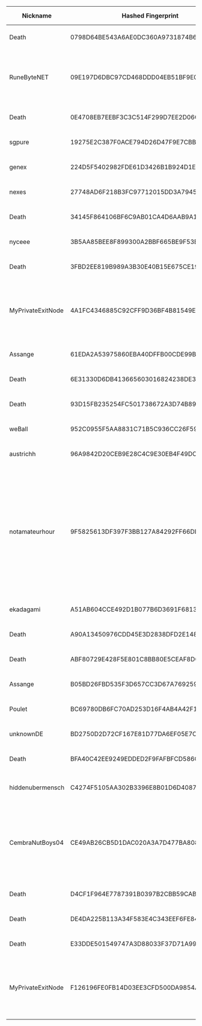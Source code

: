 | Nickname |  Hashed Fingerprint	| Or Addresses | Contact | Running | Flags | Last Seen | First Seen | Last Restarted | Advertised Bandwidth | Platform | Version | Version Status | Recommended Version | Verified hostnames | Exit policy |
|---|---|---|---|---|---|---|---|---|---|---|---|---|---|---|---|
|Death | 0798D64BE543A6AE0DC360A9731874B6254C0AEE | ["15.204.199.12:47474"] | nobody | false | Running, Valid | 2025-10-16 12:00:00 | 2025-10-16 12:00:00 | 2025-10-16 11:17:36 | 0 | Tor 0.4.8.16 on Linux | 0.4.8.16 | recommended | true | ["exitz.org"] | ["reject *:*"]|
|RuneByteNET | 09E197D6DBC97CD468DDD04EB51BF9E07EC81265 | ["185.40.4.143:1337","[2a0e:4005:1002:ffff:185:40:4:143]:1337"] | email:tor[]runebyte.net url:runebyte.net proof:dns-rsa virtualization:baremetal dnslocation:local ciissversion:2 trafficacct:unmetered | true | Running, V2Dir, Valid | 2025-10-16 18:00:00 | 2025-10-16 11:00:00 | 2025-10-16 13:33:17 | 0 | Tor 0.4.8.19 on Linux | 0.4.8.19 | recommended | true | ["tor-exit.runebyte.net"] | ["reject *:*"]|
|Death | 0E4708EB7EEBF3C3C514F299D7EE2D06CFE39095 | ["15.204.199.12:47474"] | nobody | false | Running, Valid | 2025-10-16 15:00:00 | 2025-10-16 14:00:00 | 2025-10-16 13:21:36 | 0 | Tor 0.4.8.16 on Linux | 0.4.8.16 | recommended | true | N/A | ["reject *:*"]|
|sgpure | 19275E2C387F0ACE794D26D47F9E7CBB6CCD3D2A | ["178.128.118.97:443"] | c99058397@gmail.com | true | Running, V2Dir, Valid | 2025-10-16 18:00:00 | 2025-10-16 14:00:00 | 2025-10-16 13:32:01 | 0 | Tor 0.4.8.19 on Linux | 0.4.8.19 | recommended | true | N/A | ["reject *:*"]|
|genex | 224D5F5402982FDE61D3426B1B924D1EAD194EAC | ["167.99.129.236:443"] | c99058397@gmail.com | true | Running, V2Dir, Valid | 2025-10-16 18:00:00 | 2025-10-16 14:00:00 | 2025-10-16 13:31:46 | 0 | Tor 0.4.8.19 on Linux | 0.4.8.19 | recommended | true | N/A | ["reject *:*"]|
|nexes | 27748AD6F218B3FC97712015DD3A7945B52F4F40 | ["139.59.37.92:443"] | c99058397@gmail.com | true | Running, V2Dir, Valid | 2025-10-16 18:00:00 | 2025-10-16 14:00:00 | 2025-10-16 13:31:57 | 0 | Tor 0.4.8.19 on Linux | 0.4.8.19 | recommended | true | N/A | ["reject *:*"]|
|Death | 34145F864106BF6C9AB01CA4D6AAB9A1FA3BF2D8 | ["15.204.199.12:47474"] | nobody | false | Running, Valid | 2025-10-16 12:00:00 | 2025-10-16 12:00:00 | 2025-10-16 11:35:47 | 0 | Tor 0.4.8.16 on Linux | 0.4.8.16 | recommended | true | ["exitz.org"] | ["reject *:*"]|
|nyceee | 3B5AA85BEE8F899300A2BBF665BE9F53B60B1C03 | ["64.225.62.231:443"] | c99058397@gmail.com | true | Running, V2Dir, Valid | 2025-10-16 18:00:00 | 2025-10-16 14:00:00 | 2025-10-16 13:32:04 | 0 | Tor 0.4.8.19 on Linux | 0.4.8.19 | recommended | true | N/A | ["reject *:*"]|
|Death | 3FBD2EE819B989A3B30E40B15E675CE19CFEE92D | ["15.204.199.12:47474"] | nobody | false | Running, Valid | 2025-10-16 15:00:00 | 2025-10-16 15:00:00 | 2025-10-16 14:21:25 | 0 | Tor 0.4.8.16 on Linux | 0.4.8.16 | recommended | true | N/A | ["reject *:*"]|
|MyPrivateExitNode | 4A1FC4346885C92CFF9D36BF4B81549EC2F49A0B | ["103.80.87.58:9001","[2a0d:6c2:17:49c::]:9001"] | admin@example.com | false | Exit, Running, V2Dir, Valid | 2025-10-16 11:00:00 | 2025-10-16 11:00:00 | 2025-10-16 10:20:42 | 0 | Tor 0.4.8.18 on Linux | 0.4.8.18 | recommended | true | N/A | ["reject 0.0.0.0/8:*","reject 169.254.0.0/16:*","reject 127.0.0.0/8:*","reject 192.168.0.0/16:*","reject 10.0.0.0/8:*","reject 172.16.0.0/12:*","reject 103.80.87.58:*","accept *:*"]|
|Assange | 61EDA2A53975860EBA40DFFB00CDE99B1CE92CC2 | ["94.60.190.164:9001"] | N/A | false | Running, V2Dir, Valid | 2025-10-16 11:00:00 | 2025-10-16 03:00:00 | 2025-10-16 02:00:26 | 0 | Tor 0.4.8.16 on Linux | 0.4.8.16 | recommended | true | ["164.190.60.94.rev.vodafone.pt"] | ["reject *:*"]|
|Death | 6E31330D6DB413665603016824238DE30EAA48F9 | ["15.204.199.12:47474"] | nobody | false | Running, Valid | 2025-10-16 11:00:00 | 2025-10-16 11:00:00 | 2025-10-16 10:47:48 | 0 | Tor 0.4.8.16 on Linux | 0.4.8.16 | recommended | true | ["exitz.org"] | ["reject *:*"]|
|Death | 93D15FB235254FC501738672A3D74B8918C4331E | ["15.204.199.12:47474"] | nobody | false | Running, Valid | 2025-10-16 12:00:00 | 2025-10-16 12:00:00 | 2025-10-16 11:06:59 | 0 | Tor 0.4.8.16 on Linux | 0.4.8.16 | recommended | true | ["exitz.org"] | ["reject *:*"]|
|weBall | 952C0955F5AA8831C71B5C936CC26F594C9A5232 | ["93.95.227.231:443"] | tor572983@proton.me | true | Running, Valid | 2025-10-16 18:00:00 | 2025-10-16 07:00:00 | 2025-10-16 06:28:16 | 0 | Tor 0.4.8.19 on Linux | 0.4.8.19 | recommended | true | ["vps-93-95-227-231.1984.is"] | ["reject *:*"]|
|austrichh | 96A9842D20CEB9E28C4C9E30EB4F49DC9BD6AFD1 | ["170.64.144.2:443"] | c99058397@gmail.com | true | Running, V2Dir, Valid | 2025-10-16 18:00:00 | 2025-10-16 14:00:00 | 2025-10-16 13:31:54 | 0 | Tor 0.4.8.19 on Linux | 0.4.8.19 | recommended | true | N/A | ["reject *:*"]|
|notamateurhour | 9F5825613DF397F3BB127A84292FF66DEFE2B3F3 | ["192.34.80.176:9001"] | Benjamin OConnor <benoc AT alum dot mit dot edu> | true | Exit, Running, V2Dir, Valid | 2025-10-16 18:00:00 | 2025-10-16 16:00:00 | 2025-10-16 15:15:54 | 0 | Tor 0.4.8.19 on Linux | 0.4.8.19 | recommended | true | N/A | ["reject 0.0.0.0/8:*","reject 169.254.0.0/16:*","reject 127.0.0.0/8:*","reject 192.168.0.0/16:*","reject 10.0.0.0/8:*","reject 172.16.0.0/12:*","reject 192.34.80.176:*","reject *:6881-6999","reject *:6346-6429","reject *:4661-4666","reject *:1214","reject *:23","reject *:22","reject *:25","reject *:119","reject *:135-139","reject *:445","reject *:563","reject *:6699","accept *:*"]|
|ekadagami | A51AB604CCE492D1B077B6D3691F6813F394E3D6 | ["79.236.204.150:9001","[2003:e6:73c:f00:d0b8:3722:9af0:b59d]:9001"] | dg@gekko.de | true | Running, V2Dir, Valid | 2025-10-16 18:00:00 | 2025-10-16 18:00:00 | 2025-10-16 17:47:49 | 0 | Tor 0.4.8.19 on Linux | 0.4.8.19 | recommended | true | ["p4feccc96.dip0.t-ipconnect.de"] | ["reject *:*"]|
|Death | A90A13450976CDD45E3D2838DFD2E148B716EB85 | ["15.204.199.12:47474"] | nobody | false | Running, Valid | 2025-10-16 12:00:00 | 2025-10-16 12:00:00 | 2025-10-16 11:23:38 | 0 | Tor 0.4.8.16 on Linux | 0.4.8.16 | recommended | true | ["exitz.org"] | ["reject *:*"]|
|Death | ABF80729E428F5E801C8BB80E5CEAF8D08100612 | ["15.204.199.12:47474"] | nobody | false | Running, Valid | 2025-10-16 12:00:00 | 2025-10-16 12:00:00 | 2025-10-16 11:09:49 | 0 | Tor 0.4.8.16 on Linux | 0.4.8.16 | recommended | true | ["exitz.org"] | ["reject *:*"]|
|Assange | B05BD26FBD535F3D657CC3D67A7692590C21ACB0 | ["94.60.190.164:9001"] | N/A | true | Running, V2Dir, Valid | 2025-10-16 18:00:00 | 2025-10-16 12:00:00 | 2025-10-16 11:20:52 | 0 | Tor 0.4.8.16 on Linux | 0.4.8.16 | recommended | true | ["164.190.60.94.rev.vodafone.pt"] | ["reject *:*"]|
|Poulet | BC69780DB6FC70AD253D16F4AB4A42F12A94DA56 | ["82.165.134.69:500"] | N/A | true | Running, V2Dir, Valid | 2025-10-16 18:00:00 | 2025-10-16 10:00:00 | 2025-10-16 09:36:18 | 0 | Tor 0.4.8.10 on Linux | 0.4.8.10 | recommended | true | ["ip82-165-134-69.pbiaas.com"] | ["reject *:*"]|
|unknownDE | BD2750D2D72CF167E81D77DA6EF05E7C7C3C66D1 | ["37.120.176.133:9001"] | Random Person nobody@tor.org | true | Running, V2Dir, Valid | 2025-10-16 18:00:00 | 2025-10-16 18:00:00 | 2025-10-16 17:49:02 | 0 | Tor 0.4.8.14 on Linux | 0.4.8.14 | recommended | true | ["markus.mrunk.de"] | ["reject *:*"]|
|Death | BFA40C42EE9249EDDED2F9FAFBFCD586CF76EF99 | ["15.204.199.12:47474"] | nobody | true | Running, Valid | 2025-10-16 18:00:00 | 2025-10-16 15:00:00 | 2025-10-16 14:25:52 | 0 | Tor 0.4.8.16 on Linux | 0.4.8.16 | recommended | true | N/A | ["reject *:*"]|
|hiddenubermensch | C4274F5105AA302B3396E8B01D6D4087B5E53ED8 | ["97.127.83.8:9001"] | traidor@gmail.com | true | Running, V2Dir, Valid | 2025-10-16 18:00:00 | 2025-10-16 09:00:00 | 2025-10-16 08:00:38 | 0 | Tor 0.4.8.18 on FreeBSD | 0.4.8.18 | recommended | true | ["97-127-83-8.mpls.qwest.net"] | ["reject *:*"]|
|CembraNutBoys04 | CE49AB26CB5D1DAC020A3A7D477BA808DE968731 | ["190.123.46.170:443","[2803:200:ffff:ff0c::ae92:2a2f]:443"] | tor-exit.cembranutboys.com | true | Exit, Running, Valid | 2025-10-16 18:00:00 | 2025-10-16 10:00:00 | 2025-10-16 08:58:12 | 0 | Tor 0.4.8.19 on Linux | 0.4.8.19 | recommended | true | N/A | ["reject 0.0.0.0/8:*","reject 169.254.0.0/16:*","reject 127.0.0.0/8:*","reject 192.168.0.0/16:*","reject 10.0.0.0/8:*","reject 172.16.0.0/12:*","reject 190.123.46.170:*","accept *:80","accept *:443","accept *:1194","reject *:*"]|
|Death | D4CF1F964E7787391B0397B2CBB59CABD7EA9000 | ["15.204.199.12:47474"] | nobody | false | Running, Valid | 2025-10-16 14:00:00 | 2025-10-16 12:00:00 | 2025-10-16 11:38:43 | 0 | Tor 0.4.8.16 on Linux | 0.4.8.16 | recommended | true | ["exitz.org"] | ["reject *:*"]|
|Death | DE4DA225B113A34F583E4C343EEF6FE84BDCBCA5 | ["15.204.199.12:47474"] | nobody | false | Running, Valid | 2025-10-16 11:00:00 | 2025-10-16 11:00:00 | 2025-10-16 10:43:39 | 0 | Tor 0.4.8.16 on Linux | 0.4.8.16 | recommended | true | ["exitz.org"] | ["reject *:*"]|
|Death | E33DDE501549747A3D88033F37D71A99624A443D | ["15.204.199.12:47474"] | nobody | false | Running, Valid | 2025-10-16 12:00:00 | 2025-10-16 12:00:00 | 2025-10-16 11:31:38 | 0 | Tor 0.4.8.16 on Linux | 0.4.8.16 | recommended | true | ["exitz.org"] | ["reject *:*"]|
|MyPrivateExitNode | F126196FE0FB14D03EE3CFD500DA9854ADA0AC09 | ["103.80.87.58:9001","[2a0d:6c2:17:49c::]:9001"] | admin@example.com | false | Exit, Running, V2Dir, Valid | 2025-10-16 11:00:00 | 2025-10-16 11:00:00 | 2025-10-16 10:19:14 | 0 | Tor 0.4.8.18 on Linux | 0.4.8.18 | recommended | true | N/A | ["reject 0.0.0.0/8:*","reject 169.254.0.0/16:*","reject 127.0.0.0/8:*","reject 192.168.0.0/16:*","reject 10.0.0.0/8:*","reject 172.16.0.0/12:*","reject 103.80.87.58:*","accept *:*"]|
